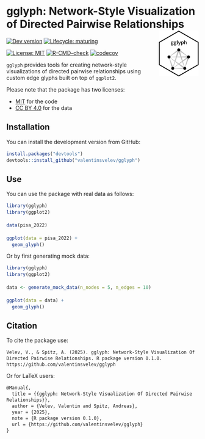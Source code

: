 
# gglyph: Network-Style Visualization of Directed Pairwise Relationships <img src="man/figures/logo.png" align="right" height="120"/>

<!-- badges: start -->

[![Dev
version](https://img.shields.io/badge/devel%20version-0.1.0-orange.svg)](https://github.com/valentinsvelev/gglyph)
[![Lifecycle:
maturing](https://img.shields.io/badge/lifecycle-maturing-blue.svg)](https://lifecycle.r-lib.org/articles/stages.html)
<!-- [![CRAN status](https://www.r-pkg.org/badges/version/gglyph)](https://CRAN.R-project.org/package=gglyph)
[![CRAN downloads](https://cranlogs.r-pkg.org/badges/gglyph)](https://CRAN.R-project.org/package=gglyph) -->
[![License:
MIT](https://img.shields.io/badge/License-MIT-yellow.svg)](https://opensource.org/licenses/MIT)
[![R-CMD-check](https://github.com/valentinsvelev/gglyph/actions/workflows/R-CMD-check.yaml/badge.svg)](https://github.com/valentinsvelev/gglyph/actions/workflows/R-CMD-check.yaml)
[![codecov](https://codecov.io/gh/valentinsvelev/gglyph/branch/main/graph/badge.svg)](https://app.codecov.io/gh/valentinsvelev/gglyph?branch=main)
<!-- badges: end -->

`gglyph` provides tools for creating network-style visualizations of
directed pairwise relationships using custom edge glyphs built on top of
`ggplot2`.

Please note that the package has two licenses:

- [MIT](https://opensource.org/license/mit) for the code
- [CC BY 4.0](https://creativecommons.org/licenses/by/4.0/) for the data

## Installation

You can install the development version from GitHub:

``` r
install.packages("devtools")
devtools::install_github("valentinsvelev/gglyph")
```

## Use

You can use the package with real data as follows:

``` r
library(gglyph)
library(ggplot2)

data(pisa_2022)

ggplot(data = pisa_2022) +
  geom_glyph()
```

Or by first generating mock data:

``` r
library(gglyph)
library(ggplot2)

data <- generate_mock_data(n_nodes = 5, n_edges = 10)

ggplot(data = data) +
  geom_glyph()
```

## Citation

To cite the package use:

    Velev, V., & Spitz, A. (2025). gglyph: Network-Style Visualization Of Directed Pairwise Relationships. R package version 0.1.0. https://github.com/valentinsvelev/gglyph

Or for LaTeX users:

    @Manual{,
      title = {{gglyph: Network-Style Visualization Of Directed Pairwise Relationships}},
      author = {Velev, Valentin and Spitz, Andreas},
      year = {2025},
      note = {R package version 0.1.0},
      url = {https://github.com/valentinsvelev/gglyph}
    }
